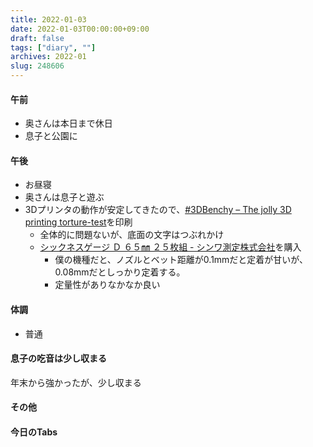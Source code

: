 ```yaml
---
title: 2022-01-03
date: 2022-01-03T00:00:00+09:00
draft: false
tags: ["diary", ""]
archives: 2022-01
slug: 248606
---
```

#### 午前
- 奥さんは本日まで休日
- 息子と公園に
#### 午後
- お昼寝
- 奥さんは息子と遊ぶ
- 3Dプリンタの動作が安定してきたので、[#3DBenchy – The jolly 3D printing torture-test](https://www.3dbenchy.com/)を印刷
  - 全体的に問題ないが、底面の文字はつぶれかけ
  - [シックネスゲージ Ｄ ６５㎜ ２５枚組 - シンワ測定株式会社](https://www.shinwasokutei.co.jp/products/73782/)を購入
    - 僕の機種だと、ノズルとベット距離が0.1mmだと定着が甘いが、0.08mmだとしっかり定着する。
    - 定量性がありなかなか良い
#### 体調
- 普通
#### 息子の吃音は少し収まる
年末から強かったが、少し収まる
#### その他
#### 今日のTabs